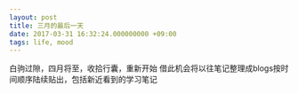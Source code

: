 ```yaml
---
layout: post
title: 三月的最后一天
date: 2017-03-31 16:32:24.000000000 +09:00
tags: life, mood
---
```


白驹过隙，四月将至，收拾行囊，重新开始
借此机会将以往笔记整理成blogs按时间顺序陆续贴出，包括新近看到的学习笔记